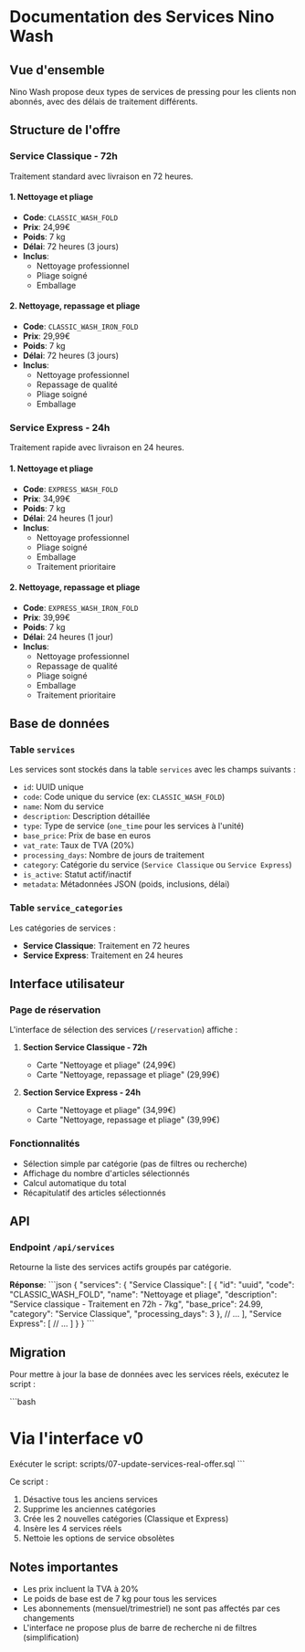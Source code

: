 # Documentation des Services Nino Wash

## Vue d'ensemble

Nino Wash propose deux types de services de pressing pour les clients non abonnés, avec des délais de traitement différents.

## Structure de l'offre

### Service Classique - 72h

Traitement standard avec livraison en 72 heures.

#### 1. Nettoyage et pliage
- **Code**: `CLASSIC_WASH_FOLD`
- **Prix**: 24,99€
- **Poids**: 7 kg
- **Délai**: 72 heures (3 jours)
- **Inclus**: 
  - Nettoyage professionnel
  - Pliage soigné
  - Emballage

#### 2. Nettoyage, repassage et pliage
- **Code**: `CLASSIC_WASH_IRON_FOLD`
- **Prix**: 29,99€
- **Poids**: 7 kg
- **Délai**: 72 heures (3 jours)
- **Inclus**: 
  - Nettoyage professionnel
  - Repassage de qualité
  - Pliage soigné
  - Emballage

### Service Express - 24h

Traitement rapide avec livraison en 24 heures.

#### 1. Nettoyage et pliage
- **Code**: `EXPRESS_WASH_FOLD`
- **Prix**: 34,99€
- **Poids**: 7 kg
- **Délai**: 24 heures (1 jour)
- **Inclus**: 
  - Nettoyage professionnel
  - Pliage soigné
  - Emballage
  - Traitement prioritaire

#### 2. Nettoyage, repassage et pliage
- **Code**: `EXPRESS_WASH_IRON_FOLD`
- **Prix**: 39,99€
- **Poids**: 7 kg
- **Délai**: 24 heures (1 jour)
- **Inclus**: 
  - Nettoyage professionnel
  - Repassage de qualité
  - Pliage soigné
  - Emballage
  - Traitement prioritaire

## Base de données

### Table `services`

Les services sont stockés dans la table `services` avec les champs suivants :

- `id`: UUID unique
- `code`: Code unique du service (ex: `CLASSIC_WASH_FOLD`)
- `name`: Nom du service
- `description`: Description détaillée
- `type`: Type de service (`one_time` pour les services à l'unité)
- `base_price`: Prix de base en euros
- `vat_rate`: Taux de TVA (20%)
- `processing_days`: Nombre de jours de traitement
- `category`: Catégorie du service (`Service Classique` ou `Service Express`)
- `is_active`: Statut actif/inactif
- `metadata`: Métadonnées JSON (poids, inclusions, délai)

### Table `service_categories`

Les catégories de services :

- **Service Classique**: Traitement en 72 heures
- **Service Express**: Traitement en 24 heures

## Interface utilisateur

### Page de réservation

L'interface de sélection des services (`/reservation`) affiche :

1. **Section Service Classique - 72h**
   - Carte "Nettoyage et pliage" (24,99€)
   - Carte "Nettoyage, repassage et pliage" (29,99€)

2. **Section Service Express - 24h**
   - Carte "Nettoyage et pliage" (34,99€)
   - Carte "Nettoyage, repassage et pliage" (39,99€)

### Fonctionnalités

- Sélection simple par catégorie (pas de filtres ou recherche)
- Affichage du nombre d'articles sélectionnés
- Calcul automatique du total
- Récapitulatif des articles sélectionnés

## API

### Endpoint `/api/services`

Retourne la liste des services actifs groupés par catégorie.

**Réponse**:
\`\`\`json
{
  "services": {
    "Service Classique": [
      {
        "id": "uuid",
        "code": "CLASSIC_WASH_FOLD",
        "name": "Nettoyage et pliage",
        "description": "Service classique - Traitement en 72h - 7kg",
        "base_price": 24.99,
        "category": "Service Classique",
        "processing_days": 3
      },
      // ...
    ],
    "Service Express": [
      // ...
    ]
  }
}
\`\`\`

## Migration

Pour mettre à jour la base de données avec les services réels, exécutez le script :

\`\`\`bash
# Via l'interface v0
Exécuter le script: scripts/07-update-services-real-offer.sql
\`\`\`

Ce script :
1. Désactive tous les anciens services
2. Supprime les anciennes catégories
3. Crée les 2 nouvelles catégories (Classique et Express)
4. Insère les 4 services réels
5. Nettoie les options de service obsolètes

## Notes importantes

- Les prix incluent la TVA à 20%
- Le poids de base est de 7 kg pour tous les services
- Les abonnements (mensuel/trimestriel) ne sont pas affectés par ces changements
- L'interface ne propose plus de barre de recherche ni de filtres (simplification)
